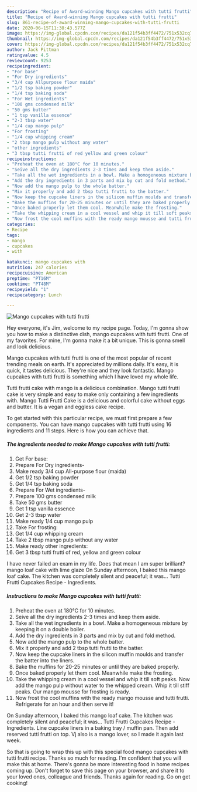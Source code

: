 ```yaml
---
description: "Recipe of Award-winning Mango cupcakes with tutti frutti"
title: "Recipe of Award-winning Mango cupcakes with tutti frutti"
slug: 861-recipe-of-award-winning-mango-cupcakes-with-tutti-frutti
date: 2020-06-15T11:38:43.577Z
image: https://img-global.cpcdn.com/recipes/da121f54b3ff4472/751x532cq70/mango-cupcakes-with-tutti-frutti-recipe-main-photo.jpg
thumbnail: https://img-global.cpcdn.com/recipes/da121f54b3ff4472/751x532cq70/mango-cupcakes-with-tutti-frutti-recipe-main-photo.jpg
cover: https://img-global.cpcdn.com/recipes/da121f54b3ff4472/751x532cq70/mango-cupcakes-with-tutti-frutti-recipe-main-photo.jpg
author: Jack Pittman
ratingvalue: 4.5
reviewcount: 9253
recipeingredient:
- "For base"
- "For Dry ingredients"
- "3/4 cup Allpurpose flour maida"
- "1/2 tsp baking powder"
- "1/4 tsp baking soda"
- "For Wet ingredients"
- "100 gms condensed milk"
- "50 gms butter"
- "1 tsp vanilla essence"
- "2-3 tbsp water"
- "1/4 cup mango pulp"
- "For frosting"
- "1/4 cup whipping cream"
- "2 tbsp mango pulp without any water"
- "other ingredients"
- "3 tbsp tutti frutti of red yellow and green colour"
recipeinstructions:
- "Preheat the oven at 180°C for 10 minutes."
- "Seive all the dry ingredients 2-3 times and keep them aside."
- "Take all the wet ingredients in a bowl. Make a homogeneous mixture by keeping it on a double boiler."
- "Add the dry ingredients in 3 parts and mix by cut and fold method."
- "Now add the mango pulp to the whole batter."
- "Mix it properly and add 2 tbsp tutti frutti to the batter."
- "Now keep the cupcake liners in the silicon muffin moulds and transfer the batter into the liners."
- "Bake the muffins for 20-25 minutes or until they are baked properly."
- "Once baked properly let them cool. Meanwhile make the frosting."
- "Take the whipping cream in a cool vessel and whip it till soft peaks. Now add the mango pulp without water to the whipped cream. Whip it till stiff peaks. Our mango mousse for frosting is ready."
- "Now frost the cool muffins with the ready mango mousse and tutti frutti. Refrigerate for an hour and then serve it!"
categories:
- Recipe
tags:
- mango
- cupcakes
- with

katakunci: mango cupcakes with 
nutrition: 247 calories
recipecuisine: American
preptime: "PT16M"
cooktime: "PT48M"
recipeyield: "1"
recipecategory: Lunch

---
```



![Mango cupcakes with tutti frutti](https://img-global.cpcdn.com/recipes/da121f54b3ff4472/751x532cq70/mango-cupcakes-with-tutti-frutti-recipe-main-photo.jpg)

Hey everyone, it's Jim, welcome to my recipe page. Today, I'm gonna show you how to make a distinctive dish, mango cupcakes with tutti frutti. One of my favorites. For mine, I'm gonna make it a bit unique. This is gonna smell and look delicious.

Mango cupcakes with tutti frutti is one of the most popular of recent trending meals on earth. It's appreciated by millions daily. It's easy, it is quick, it tastes delicious. They're nice and they look fantastic. Mango cupcakes with tutti frutti is something which I have loved my whole life.

Tutti frutti cake with mango is a delicious combination. Mango tutti frutti cake is very simple and easy to make only containing a few ingredients with. Mango Tutti Frutti Cake is a delicious and colorful cake without eggs and butter. It is a vegan and eggless cake recipe.


To get started with this particular recipe, we must first prepare a few components. You can have mango cupcakes with tutti frutti using 16 ingredients and 11 steps. Here is how you can achieve that.

<!--inarticleads1-->

##### The ingredients needed to make Mango cupcakes with tutti frutti:

1. Get For base:
1. Prepare For Dry ingredients-
1. Make ready 3/4 cup All-purpose flour (maida)
1. Get 1/2 tsp baking powder
1. Get 1/4 tsp baking soda
1. Prepare For Wet ingredients-
1. Prepare 100 gms condensed milk
1. Take 50 gms butter
1. Get 1 tsp vanilla essence
1. Get 2-3 tbsp water
1. Make ready 1/4 cup mango pulp
1. Take For frosting:
1. Get 1/4 cup whipping cream
1. Take 2 tbsp mango pulp without any water
1. Make ready other ingredients:
1. Get 3 tbsp tutti frutti of red, yellow and green colour


I have never failed an exam in my life. Does that mean I am super brilliant? mango loaf cake with lime glaze On Sunday afternoon, I baked this mango loaf cake. The kitchen was completely silent and peaceful; it was… Tutti Frutti Cupcakes Recipe - Ingredients. 

<!--inarticleads2-->

##### Instructions to make Mango cupcakes with tutti frutti:

1. Preheat the oven at 180°C for 10 minutes.
1. Seive all the dry ingredients 2-3 times and keep them aside.
1. Take all the wet ingredients in a bowl. Make a homogeneous mixture by keeping it on a double boiler.
1. Add the dry ingredients in 3 parts and mix by cut and fold method.
1. Now add the mango pulp to the whole batter.
1. Mix it properly and add 2 tbsp tutti frutti to the batter.
1. Now keep the cupcake liners in the silicon muffin moulds and transfer the batter into the liners.
1. Bake the muffins for 20-25 minutes or until they are baked properly.
1. Once baked properly let them cool. Meanwhile make the frosting.
1. Take the whipping cream in a cool vessel and whip it till soft peaks. Now add the mango pulp without water to the whipped cream. Whip it till stiff peaks. Our mango mousse for frosting is ready.
1. Now frost the cool muffins with the ready mango mousse and tutti frutti. Refrigerate for an hour and then serve it!


On Sunday afternoon, I baked this mango loaf cake. The kitchen was completely silent and peaceful; it was… Tutti Frutti Cupcakes Recipe - Ingredients. Line cupcake liners in a baking tray / muffin pan. Then add reserved tutti frutti on top. Vj also is a mango lover, so I made it again last week. 

So that is going to wrap this up with this special food mango cupcakes with tutti frutti recipe. Thanks so much for reading. I'm confident that you will make this at home. There's gonna be more interesting food in home recipes coming up. Don't forget to save this page on your browser, and share it to your loved ones, colleague and friends. Thanks again for reading. Go on get cooking!
